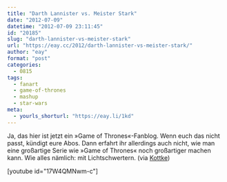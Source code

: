 ```yaml
---
title: "Darth Lannister vs. Meister Stark"
date: "2012-07-09"
datetime: "2012-07-09 23:11:45"
id: "20185"
slug: "darth-lannister-vs-meister-stark"
url: "https://eay.cc/2012/darth-lannister-vs-meister-stark/"
author: "eay"
format: "post"
categories:
  - 0815
tags:
  - fanart
  - game-of-thrones
  - mashup
  - star-wars
meta:
  - yourls_shorturl: "https://eay.li/1kd"
---
```


Ja, das hier ist jetzt ein »Game of Thrones«-Fanblog. Wenn euch das nicht passt, kündigt eure Abos. Dann erfahrt ihr allerdings auch nicht, wie man eine großartige Serie wie »Game of Thrones« noch großartiger machen kann. Wie alles nämlich: mit Lichtschwertern. (via [Kottke](http://kottke.org/12/07/game-of-thrones-with-lightsabers))

\[youtube id="17W4QMNwm-c"\]

